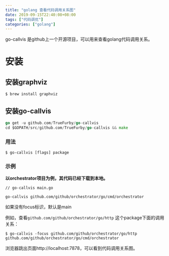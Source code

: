 ```yaml
---
title: "golang 查看代码调用关系图"
date: 2019-09-15T22:40:08+08:00
tags: ["代码调优"]
categories: ["golang"]
---
```


go-callvis 是github上一个开源项目，可以用来查看golang代码调用关系。

<!--more-->
# 安装

## 安装graphviz

```shell
$ brew install graphviz
```
## 安装go-callvis

```go
go get -u github.com/TrueFurby/go-callvis
cd $GOPATH/src/github.com/TrueFurby/go-callvis && make
```
### 用法

``` shell
$ go-callvis [flags] package
```

### 示例

**以orchestrator项目为例，其代码已经下载到本地。**

```shell
// go-callvis main.go

go-callvis github.com/github/orchestrator/go/cmd/orchestrator
```
如果没有focus标识，默认是main

例如，查看`github.com/github/orchestrator/go/http` 这个package下面的调用关系：
```shell
$ go-callvis -focus github.com/github/orchestrator/go/http  github.com/github/orchestrator/go/cmd/orchestrator
```
浏览器跳出页面http://localhost:7878，可以看到代码调用关系图。
